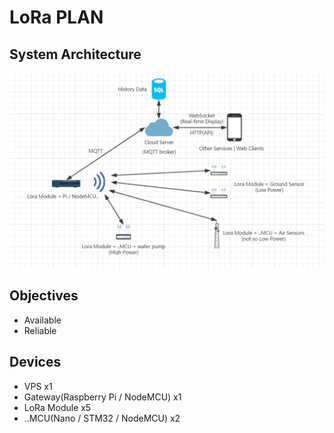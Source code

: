 # LoRa PLAN

## System Architecture
![LoRa PLAN](./.img/LoRa-PLAN.png)

## Objectives
 - Available
 - Reliable

## Devices
 - VPS x1
 - Gateway(Raspberry Pi / NodeMCU) x1
 - LoRa Module x5
 - ..MCU(Nano / STM32 / NodeMCU) x2